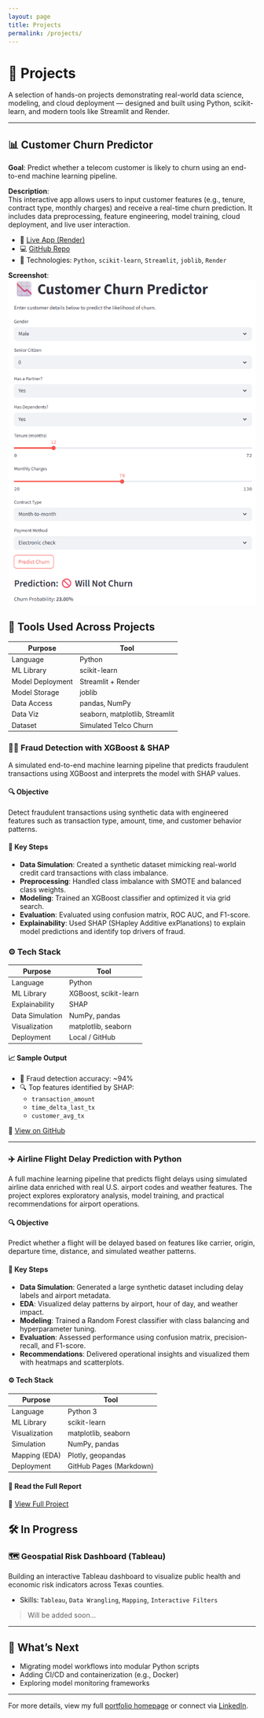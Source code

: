 ```yaml
---
layout: page
title: Projects
permalink: /projects/
---
```


# 🚀 Projects

A selection of hands-on projects demonstrating real-world data science, modeling, and cloud deployment — designed and built using Python, scikit-learn, and modern tools like Streamlit and Render.

---

## 📊 Customer Churn Predictor

**Goal**: Predict whether a telecom customer is likely to churn using an end-to-end machine learning pipeline.

**Description**:  
This interactive app allows users to input customer features (e.g., tenure, contract type, monthly charges) and receive a real-time churn prediction. It includes data preprocessing, feature engineering, model training, cloud deployment, and live user interaction.

- 🔗 [Live App (Render)](https://churn-prediction-app-dxft.onrender.com/)
- 💻 [GitHub Repo](https://github.com/pmcavallo/churn-prediction-app)
- 📎 Technologies: `Python`, `scikit-learn`, `Streamlit`, `joblib`, `Render`

**Screenshot**:  
![Churn Prediction App Screenshot](https://github.com/pmcavallo/pmcavallo.github.io/blob/master/images/streamlit_ui.png?raw=true)

## 🧰 Tools Used Across Projects

| Purpose          | Tool                           |
|------------------|--------------------------------|
| Language         | Python                         |
| ML Library       | scikit-learn                   |
| Model Deployment | Streamlit + Render             |
| Model Storage    | joblib                         |
| Data Access      | pandas, NumPy                  |
| Data Viz         | seaborn, matplotlib, Streamlit |
| Dataset          | Simulated Telco Churn          |

### 🕵️‍♂️ Fraud Detection with XGBoost & SHAP

A simulated end-to-end machine learning pipeline that predicts fraudulent transactions using XGBoost and interprets the model with SHAP values.

#### 🔍 Objective
Detect fraudulent transactions using synthetic data with engineered features such as transaction type, amount, time, and customer behavior patterns.

#### 🧠 Key Steps

- **Data Simulation**: Created a synthetic dataset mimicking real-world credit card transactions with class imbalance.
- **Preprocessing**: Handled class imbalance with SMOTE and balanced class weights.
- **Modeling**: Trained an XGBoost classifier and optimized it via grid search.
- **Evaluation**: Evaluated using confusion matrix, ROC AUC, and F1-score.
- **Explainability**: Used SHAP (SHapley Additive exPlanations) to explain model predictions and identify top drivers of fraud.

### ⚙️ Tech Stack

| Purpose           | Tool                   |
|-------------------|------------------------|
| Language          | Python                 |
| ML Library        | XGBoost, scikit-learn  |
| Explainability    | SHAP                   |
| Data Simulation   | NumPy, pandas          |
| Visualization     | matplotlib, seaborn    |
| Deployment        | Local / GitHub         |

#### 📈 Sample Output

- 🔺 Fraud detection accuracy: ~94%
- 🔍 Top features identified by SHAP:
  - `transaction_amount`
  - `time_delta_last_tx`
  - `customer_avg_tx`

📎 [View on GitHub](https://github.com/pmcavallo/fraud-detection-project) 

---

### ✈️ Airline Flight Delay Prediction with Python

A full machine learning pipeline that predicts flight delays using simulated airline data enriched with real U.S. airport codes and weather features. The project explores exploratory analysis, model training, and practical recommendations for airport operations.

#### 🔍 Objective
Predict whether a flight will be delayed based on features like carrier, origin, departure time, distance, and simulated weather patterns.

#### 🧠 Key Steps

- **Data Simulation**: Generated a large synthetic dataset including delay labels and airport metadata.
- **EDA**: Visualized delay patterns by airport, hour of day, and weather impact.
- **Modeling**: Trained a Random Forest classifier with class balancing and hyperparameter tuning.
- **Evaluation**: Assessed performance using confusion matrix, precision-recall, and F1-score.
- **Recommendations**: Delivered operational insights and visualized them with heatmaps and scatterplots.

#### ⚙️ Tech Stack

| Purpose           | Tool                    |
|-------------------|-------------------------|
| Language          | Python 3                |
| ML Library        | scikit-learn            |
| Visualization     | matplotlib, seaborn     |
| Simulation        | NumPy, pandas            |
| Mapping (EDA)     | Plotly, geopandas        |
| Deployment        | GitHub Pages (Markdown) |

#### 📂 Read the Full Report
📎 [View Full Project](https://pmcavallo.github.io/full-airline-delay-project/)

## 🛠️ In Progress

### 🗺️ Geospatial Risk Dashboard (Tableau)
Building an interactive Tableau dashboard to visualize public health and economic risk indicators across Texas counties.

- Skills: `Tableau`, `Data Wrangling`, `Mapping`, `Interactive Filters`

> Will be added soon...

---

## 🧵 What’s Next
- Migrating model workflows into modular Python scripts
- Adding CI/CD and containerization (e.g., Docker)
- Exploring model monitoring frameworks

---

For more details, view my full [portfolio homepage](https://pmcavallo.github.io) or connect via [LinkedIn](https://www.linkedin.com/in/paulocavallo/).
